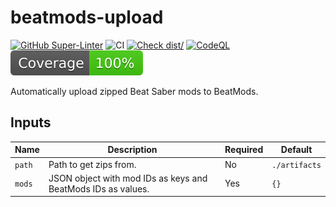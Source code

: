 # beatmods-upload

[![GitHub Super-Linter](https://github.com/aeroluna/beatmods-upload/actions/workflows/linter.yml/badge.svg)](https://github.com/super-linter/super-linter)
![CI](https://github.com/aeroluna/beatmods-upload/actions/workflows/ci.yml/badge.svg)
[![Check dist/](https://github.com/aeroluna/beatmods-upload/actions/workflows/check-dist.yml/badge.svg)](https://github.com/aeroluna/beatmods-upload/actions/workflows/check-dist.yml)
[![CodeQL](https://github.com/aeroluna/beatmods-upload/actions/workflows/codeql-analysis.yml/badge.svg)](https://github.com/aeroluna/beatmods-upload/actions/workflows/codeql-analysis.yml)
[![Coverage](./badges/coverage.svg)](./badges/coverage.svg)

Automatically upload zipped Beat Saber mods to BeatMods.

## Inputs

| Name   | Description                                                  | Required | Default       |
| ------ | ------------------------------------------------------------ | -------- | ------------- |
| `path` | Path to get zips from.                                       | No       | `./artifacts` |
| `mods` | JSON object with mod IDs as keys and BeatMods IDs as values. | Yes      | `{}`          |
